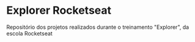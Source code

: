 # Explorer Rocketseat
Repositório dos projetos realizados durante o treinamento "Explorer", da escola Rocketseat
